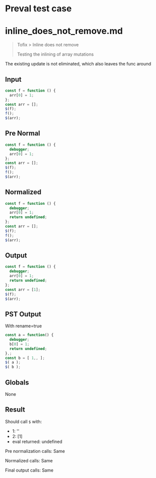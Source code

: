 # Preval test case

# inline_does_not_remove.md

> Tofix > Inline does not remove
>
> Testing the inlining of array mutations

The existing update is not eliminated, which also leaves the func around

## Input

`````js filename=intro
const f = function () {
  arr[0] = 1;
};
const arr = [];
$(f);
f();
$(arr);
`````

## Pre Normal

`````js filename=intro
const f = function () {
  debugger;
  arr[0] = 1;
};
const arr = [];
$(f);
f();
$(arr);
`````

## Normalized

`````js filename=intro
const f = function () {
  debugger;
  arr[0] = 1;
  return undefined;
};
const arr = [];
$(f);
f();
$(arr);
`````

## Output

`````js filename=intro
const f = function () {
  debugger;
  arr[0] = 1;
  return undefined;
};
const arr = [1];
$(f);
$(arr);
`````

## PST Output

With rename=true

`````js filename=intro
const a = function() {
  debugger;
  b[0] = 1;
  return undefined;
},;
const b = [ 1,, ];
$( a );
$( b );
`````

## Globals

None

## Result

Should call `$` with:
 - 1: '<function>'
 - 2: [1]
 - eval returned: undefined

Pre normalization calls: Same

Normalized calls: Same

Final output calls: Same

